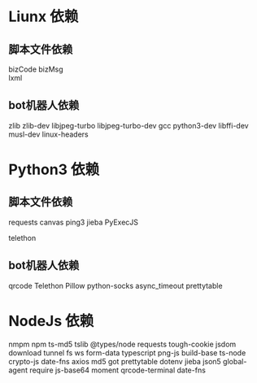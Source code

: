 #  Liunx 依赖
##  脚本文件依赖
bizCode
bizMsg  
lxml

##  bot机器人依赖
zlib
zlib-dev
libjpeg-turbo
libjpeg-turbo-dev
gcc
python3-dev
libffi-dev
musl-dev
linux-headers



#  Python3 依赖
<!-- pip3 install  -->
##  脚本文件依赖
requests
canvas
ping3
jieba
PyExecJS

telethon
##  bot机器人依赖
qrcode
Telethon
Pillow
python-socks
async_timeout
prettytable

#  NodeJs 依赖 
<!-- npm install -g -->
nmpm
npm
ts-md5
tslib
@types/node
requests
tough-cookie
jsdom
download
tunnel
fs
ws
form-data
typescript
png-js
build-base
ts-node
crypto-js
date-fns
axios
md5
got
prettytable
dotenv
jieba
json5
global-agent
require
js-base64
moment
qrcode-terminal
date-fns